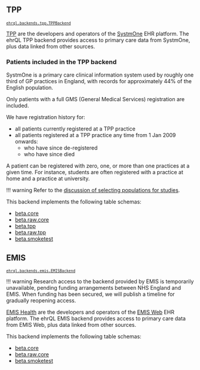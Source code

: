 ## TPP
<small class="subtitle">
  <a href="https://github.com/opensafely-core/ehrql/blob/main/ehrql/backends/tpp.py">
    <code>ehrql.backends.tpp.TPPBackend</code>
  </a>
</small>

[TPP](https://tpp-uk.com/) are the developers and operators of the
[SystmOne](https://tpp-uk.com/products/) EHR platform. The ehrQL TPP backend
provides access to primary care data from SystmOne, plus data linked from other
sources.

### Patients included in the TPP backend

SystmOne is a primary care clinical information system
used by roughly one third of GP practices in England,
with records for approximately 44% of the English population.

Only patients with a full GMS (General Medical Services) registration are included.

We have registration history for:

* all patients currently registered at a TPP practice
* all patients registered at a TPP practice any time from 1 Jan 2009 onwards:
    * who have since de-registered
    * who have since died

A patient can be registered with zero, one, or more than one practices at a given
time. For instance, students are often registered with a practice at home and a
practice at university.

!!! warning
    Refer to the [discussion of selecting populations for studies](../../explanation/selecting-populations-for-study.md).

This backend implements the following table schemas:

 * [beta.core](../schemas/beta.core/)
 * [beta.raw.core](../schemas/beta.raw.core/)
 * [beta.tpp](../schemas/beta.tpp/)
 * [beta.raw.tpp](../schemas/beta.raw.tpp/)
 * [beta.smoketest](../schemas/beta.smoketest/)

## EMIS
<small class="subtitle">
  <a href="https://github.com/opensafely-core/ehrql/blob/main/ehrql/backends/emis.py">
    <code>ehrql.backends.emis.EMISBackend</code>
  </a>
</small>

!!! warning
    Research access to the backend provided by EMIS is temporarily unavailable,
    pending funding arrangements between NHS England and EMIS.
    When funding has been secured,
    we will publish a timeline for gradually reopening access.

[EMIS Health](https://www.emishealth.com/) are the developers and operators of the
[EMIS Web](https://www.emishealth.com/products/emis-web) EHR platform. The ehrQL
EMIS backend provides access to primary care data from EMIS Web, plus data linked
from other sources.

This backend implements the following table schemas:

 * [beta.core](../schemas/beta.core/)
 * [beta.raw.core](../schemas/beta.raw.core/)
 * [beta.smoketest](../schemas/beta.smoketest/)
